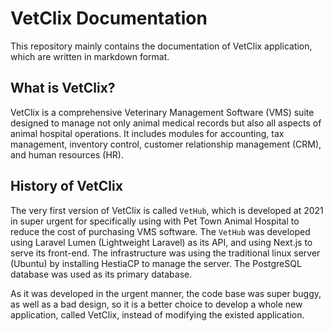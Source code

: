 # VetClix Documentation

This repository mainly contains the documentation of VetClix application, which are written in markdown format.

## What is VetClix?

VetClix is a comprehensive Veterinary Management Software (VMS) suite designed to manage not only animal medical records but also all aspects of animal hospital operations. It includes modules for accounting, tax management, inventory control, customer relationship management (CRM), and human resources (HR).

## History of VetClix

The very first version of VetClix is called `VetHub`, which is developed at 2021 in super urgent for specifically using with Pet Town Animal Hospital to reduce the cost of purchasing VMS software. The `VetHub` was developed using Laravel Lumen (Lightweight Laravel) as its API, and using Next.js to serve its front-end. The infrastructure was using the traditional linux server (Ubuntu) by installing HestiaCP to manage the server. The PostgreSQL database was used as its primary database.

As it was developed in the urgent manner, the code base was super buggy, as well as a bad design, so it is a better choice to develop a whole new application, called VetClix, instead of modifying the existed application.
